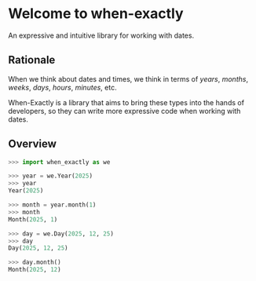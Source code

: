 # Welcome to when-exactly

An expressive and intuitive library for working with dates.

## Rationale

When we think about dates and times, we think in terms of _years_, _months_, _weeks_, _days_, _hours_, _minutes_, etc.

When-Exactly is a library that aims to bring these types into the hands of developers,
so they can write more expressive code when working with dates.

## Overview

```python
>>> import when_exactly as we

>>> year = we.Year(2025)
>>> year
Year(2025)

>>> month = year.month(1)
>>> month
Month(2025, 1)

>>> day = we.Day(2025, 12, 25)
>>> day
Day(2025, 12, 25)

>>> day.month()
Month(2025, 12)

```